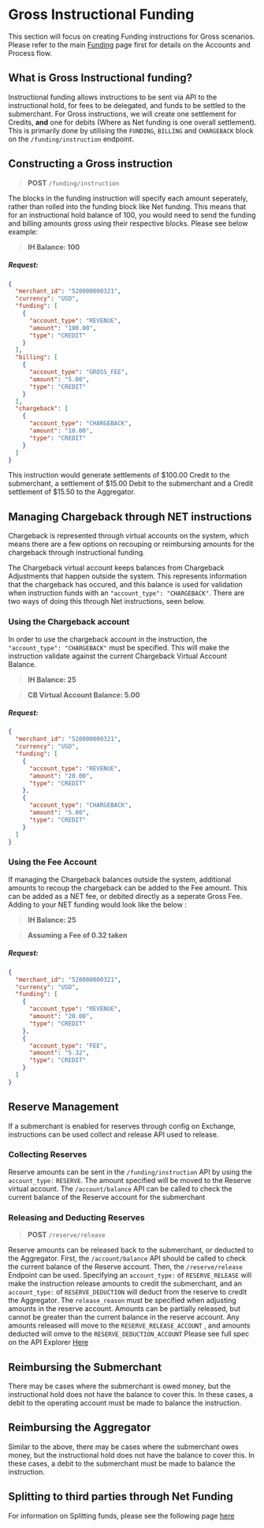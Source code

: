 # Gross Instructional Funding

This section will focus on creating Funding instructions for Gross scenarios. Please refer to the main [Funding](?path=docs/getting-started/getting-started-funding.md) page first for details on the Accounts and Process flow.

## What is Gross Instructional funding?

Instructional funding allows instructions to be sent via API to the instructional hold, for fees to be delegated, and funds to be settled to the submerchant.
For Gross instructions, we will create one settlement for Credits, **and** one for debits (Where as Net funding is one overall settlement). This is primarily done by utilising the `FUNDING`, `BILLING` and `CHARGEBACK` block on the `/funding/instruction` endpoint.

## Constructing a Gross instruction 

<!-- theme: info -->
>**POST** `/funding/instruction`

The blocks in the funding instruction will specify each amount seperately, rather than rolled into the funding block like Net funding. 
This means that for an instructional hold balance of 100, you would need to send the funding and billing amounts gross using their respective blocks. 
Please see below example:
<!-- theme: success -->
>**IH Balance: 100**

##### Request:

```json
{
  "merchant_id": "520000000321",
  "currency": "USD",
  "funding": [
    {
      "account_type": "REVENUE",
      "amount": "100.00",
      "type": "CREDIT"
    }
  ],
  "billing": [
    {
      "account_type": "GROSS_FEE",
      "amount": "5.00",
      "type": "CREDIT"
    }
  ],
  "chargeback": [
    {
      "account_type": "CHARGEBACK",
      "amount": "10.00",
      "type": "CREDIT"
    }
  ]
}

```
This instruction would generate settlements of $100.00 Credit to the submerchant, a settlement of $15.00 Debit to the submerchant and a Credit settlement of $15.50 to the Aggregator.

## Managing Chargeback through NET instructions

Chargeback is represented through virtual accounts on the system, which means there are a few options on recouping or reimbursing amounts for the chargeback through instructional funding.

The Chargeback virtual account keeps balances from Chargeback Adjustments that happen outside the system. This represents information that the chargeback has occured, and this balance is used for validation when instruction funds with an `"account_type": "CHARGEBACK"`. There are two ways of doing this through Net instructions, seen below.

### Using the Chargeback account

In order to use the chargeback account in the instruction, the `"account_type": "CHARGEBACK"` must be specified. This will make the instruction validate against the current Chargeback Virtual Account Balance.
<!-- theme: success -->
>**IH Balance: 25**

<!-- theme: warning -->
>**CB Virtual Account Balance: 5.00**

##### Request:
```json
{
  "merchant_id": "520000000321",
  "currency": "USD",
  "funding": [
    {
      "account_type": "REVENUE",
      "amount": "20.00",
      "type": "CREDIT"
    },
    {
      "account_type": "CHARGEBACK",
      "amount": "5.00",
      "type": "CREDIT"
    }
  ]
}
```

### Using the Fee Account

If managing the Chargeback balances outside the system, additional amounts to recoup the chargeback can be added to the Fee amount. This can be added as a NET fee, or debited directly as a seperate Gross Fee. Adding to your NET funding would look like the below :

<!-- theme: success -->
>**IH Balance: 25**

<!-- theme: warning -->
>**Assuming a Fee of 0.32 taken**

##### Request:
```json
{
  "merchant_id": "520000000321",
  "currency": "USD",
  "funding": [
    {
      "account_type": "REVENUE",
      "amount": "20.00",
      "type": "CREDIT"
    },
    {
      "account_type": "FEE",
      "amount": "5.32",
      "type": "CREDIT"
    }
  ]
}
```
##  Reserve Management

If a submerchant is enabled for reserves through config on Exchange, instructions can be used collect and release API used to release. 

### Collecting Reserves

Reserve amounts can be sent in the `/funding/instruction` API by using the `account_type:` `RESERVE`. The amount specified will be moved to the Reserve virtual account. The `/account/balance` API can be called to check the current balance of the Reserve account for the submerchant

### Releasing and Deducting Reserves

<!-- theme: info -->
>**POST** `/reserve/release`

Reserve amounts can be released back to the submerchant, or deducted to the Aggregator. First, the `/account/balance` API should be called to check the current balance of the Reserve account.
Then, the `/reserve/release` Endpoint can be used. Specifying an `account_type:` of `RESERVE_RELEASE` will make the instruction release amounts to credit the submerchant, and an `account_type:` of `RESERVE_DEDUCTION` will deduct from the reserve to credit the Aggregator.
The `release_reason` must be specified when adjusting amounts in the reserve account. 
Amounts can be partially released, but cannot be greater than the current balance in the reserve account.
Any amounts released will move to the `RESERVE_RELEASE_ACCOUNT` , and amounts deducted will omve to the `RESERVE_DEDUCTION_ACCOUNT`
Please see full spec on the API Explorer [Here](../api/?type=post&path=/reserve/release) 

## Reimbursing the Submerchant

There may be cases where the submerchant is owed money, but the instructional hold does not have the balance to cover this. In these cases, a debit to the operating account must be made to balance the instruction. 

## Reimbursing the Aggregator

Similar to the above, there may be cases where the submerchant owes money, but the instructional hold does not have the balance to cover this. In these cases, a debit to the submerchant must be made to balance the instruction. 

## Splitting to third parties through Net Funding

For information on Splitting funds, please see the following page [here](?path=docs/getting-started/getting-started-instfunding-split.md)

